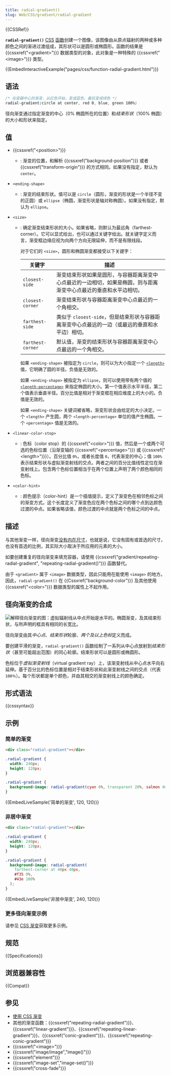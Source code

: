 ```yaml
---
title: radial-gradient()
slug: Web/CSS/gradient/radial-gradient
---
```


{{CSSRef}}

**`radial-gradient()`** [CSS](/zh-CN/docs/Web/CSS) [函数](/zh-CN/docs/Web/CSS/CSS_Functions)创建一个图像，该图像由从原点辐射的两种或多种颜色之间的渐进过渡组成，其形状可以是圆形或椭圆形。函数的结果是 {{cssxref("&lt;gradient&gt;")}} 数据类型的对象，此对象是一种特殊的 {{cssxref("&lt;image&gt;")}} 类型。

{{EmbedInteractiveExample("pages/css/function-radial-gradient.html")}}

## 语法

```css
/* 在容器中心的渐变，从红色开始，变成蓝色，最后变成绿色 */
radial-gradient(circle at center, red 0, blue, green 100%)
```

径向渐变通过指定渐变的中心（0% 椭圆所在的位置）和*结束形状*（100% 椭圆）的大小和形状来指定。

## 值

- {{cssxref("&lt;position&gt;")}}
  - : 渐变的位置，和解析 {{cssxref("background-position")}} 或者 {{cssxref("transform-origin")}} 的方式相同。如果没有指定，默认为 `center`。
- `<ending-shape>`
  - : 渐变的结束形状。值可以是 `circle`（圆形，渐变的形状是一个半径不变的正圆）或 `ellipse`（椭圆，渐变形状是轴对称椭圆）。如果没有指定，默认为 `ellipse`。
- `<size>`

  - : 确定渐变结束形状的大小。如果省略，则默认为最远角（farthest-corner）。它可以显式给出，也可以通过关键字给出。就关键字定义而言，渐变框边缘应视为向两个方向无限延伸，而不是有限线段。

    对于它们的 `<size>`，圆形和椭圆渐变都接受以下关键字：

    | 关键字            | 描述                                                                                                               |
    | ----------------- | ------------------------------------------------------------------------------------------------------------------ |
    | `closest-side`    | 渐变结束形状如果是圆形，与容器距离渐变中心点最近的一边相切，如果是椭圆，则与距离渐变中心点最近的垂直和水平边相切。 |
    | `closest-corner`  | 渐变结束形状与容器距离渐变中心点最近的一个角相交。                                                                 |
    | `farthest-side`   | 类似于 `closest-side`，但是结束形状与容器距离渐变中心点最远的一边（或最远的垂直和水平边）相切。                    |
    | `farthest-corner` | 默认值，渐变的结束形状与容器距离渐变中心点最远的一个角相交。                                                       |

    如果 `<ending-shape>` 被指定为 `circle`，则可以为大小指定一个 [`<length>`](/zh-CN/docs/Web/CSS/length) 值，它明确了圆的半径。负值是无效的。

    如果 `<ending-shape>` 被指定为 `ellipse`，则可以使用带有两个值的 [`<length-percentage>`](/zh-CN/docs/Web/CSS/length-percentage) 来指定椭圆的大小。第一个值表示水平半径，第二个值表示垂直半径。百分比值是相对于渐变框在相应维度上的大小的。负值是无效的。

    如果 `<ending-shape>` 关键词被省略，渐变形状会由给定的大小决定。一个 `<length>` 产生圆，两个 `<length-percentage>` 单位的值产生椭圆。一个 `<percentage>` 值是无效的。

- `<linear-color-stop>`
  - : 色标（color stop）的 {{cssxref("&lt;color&gt;")}} 值，然后是一个或两个可选的色标位置（沿渐变轴的 {{cssxref("&lt;percentage&gt;")}} 或 {{cssxref("&lt;length&gt;")}}）。百分比值 `0%`，或者长度值 `0`，代表渐变的中心；值 `100%` 表示结束形状与虚拟渐变射线的交点。两者之间的百分比值线性定位在渐变射线上。包含两个色标位置相当于在两个位置上声明了两个颜色相同的色标。
- `<color-hint>`
  - : 颜色提示（color-hint）是一个插值提示，定义了渐变色在相邻色标之间的渐变方式。这个长度定义了渐变色应在两个色标之间的哪个点到达颜色过渡的中点。如果省略该值，颜色过渡的中点就是两个色标之间的中点。

## 描述

与其他渐变一样，径向渐变[没有内在尺寸](/zh-CN/docs/Web/CSS/image#描述)，也就是说，它没有固有或首选的尺寸，也没有首选的比例，其实际大小取决于所应用的元素的大小。

如要创建重复的径向渐变来填充容器，请使用 {{cssxref("gradient/repeating-radial-gradient", "repeating-radial-gradient()")}} 函数替代。

由于 `<gradient>` 属于 `<image>` 数据类型，因此只能用在能使用 `<image>` 的地方。因此，`radial-gradient()` 在 {{Cssxref("background-color")}} 及其他使用 {{cssxref("&lt;color&gt;")}} 数据类型的属性上不起作用。

## 径向渐变的合成

![解释径向渐变的图：虚拟辐射线从中点开始是水平的。椭圆渐变，及其结束形状，与所声明的框具有相同的长宽比。](radial_gradient.png)

径向渐变由其*中心点*、*结束形状*轮廓、*两个及以上色标*定义而成。

要创建平滑的渐变，`radial-gradient()` 函数绘制了一系列从中心点放射到*结束形状*（甚至可能超出范围）的同心轮廓。结束形状可以是圆形或椭圆形。

色标位于*虚拟渐变射线*（virtual gradient ray）上，该渐变射线从中心点水平向右延伸。基于百分比的色标位置是相对于结束形状和此渐变射线之间的交点（代表 `100％`）。每个形状都是单个颜色，并由其相交的渐变射线上的颜色确定。

## 形式语法

{{csssyntax}}

## 示例

### 简单的渐变

```html hidden
<div class="radial-gradient"></div>
```

```css hidden
.radial-gradient {
  width: 240px;
  height: 120px;
}
```

```css
.radial-gradient {
  background-image: radial-gradient(cyan 0%, transparent 20%, salmon 40%);
}
```

{{EmbedLiveSample('简单的渐变', 120, 120)}}

### 非居中渐变

```html hidden
<div class="radial-gradient"></div>
```

```css hidden
.radial-gradient {
  width: 240px;
  height: 120px;
}
```

```css
.radial-gradient {
  background-image: radial-gradient(
    farthest-corner at 40px 40px,
    #f35 0%,
    #43e 100%
  );
}
```

{{EmbedLiveSample('非居中渐变', 240, 120)}}

### 更多径向渐变示例

请参见 [CSS 渐变](/zh-CN/docs/Web/CSS/CSS_images/Using_CSS_gradients)获取更多示例。

## 规范

{{Specifications}}

## 浏览器兼容性

{{Compat}}

## 参见

- [使用 CSS 渐变](/zh-CN/docs/Web/CSS/CSS_images/Using_CSS_gradients)
- 其他的渐变函数：{{cssxref("repeating-radial-gradient")}}、{{cssxref("linear-gradient")}}、{{cssxref("repeating-linear-gradient")}}、{{cssxref("conic-gradient")}}、{{cssxref("repeating-conic-gradient")}}
- {{cssxref("&lt;image&gt;")}}
- {{cssxref("image/image","image()")}}
- {{cssxref("element")}}
- {{cssxref("image-set","image-set()")}}
- {{cssxref("cross-fade")}}
